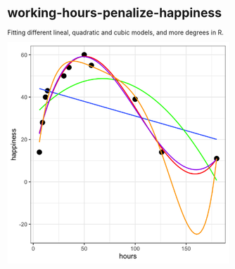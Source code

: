 # working-hours-penalize-happiness
Fitting different lineal, quadratic and cubic models, and more degrees in R.

<p class="aligncenter">
    <img src="different models.png" alt="centered image" />
</p>


